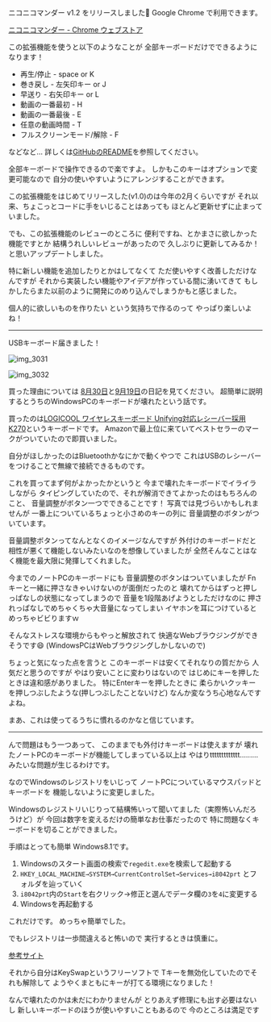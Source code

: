 ニコニコマンダー v1.2 をリリースしました:tada:
Google Chrome で利用できます。

[ニコニコマンダー - Chrome ウェブストア](https://chrome.google.com/webstore/detail/%E3%83%8B%E3%82%B3%E3%83%8B%E3%82%B3%E3%83%9E%E3%83%B3%E3%83%80%E3%83%BC/baiinihbicmkmkhblpboabkckgheaahm?utm_source=chrome-ntp-icon)

この拡張機能を使うと以下のようなことが
全部キーボードだけでできるようになります！

* 再生/停止 - space or K
* 巻き戻し - 左矢印キー or J
* 早送り - 右矢印キー or L
* 動画の一番最初 - H
* 動画の一番最後 - E
* 任意の動画時間 - T
* フルスクリーンモード/解除 - F

などなど…
詳しくは[GitHubのREADME](https://github.com/noraworld/niconicommander/blob/master/README.md)を参照してください。

全部キーボードで操作できるので楽ですよ。
しかもこのキーはオプションで変更可能なので
自分の使いやすいようにアレンジすることができます。

この拡張機能をはじめてリリースした(v1.0)のは今年の2月くらいですが
それ以来、ちょこっとコードに手をいじることはあっても
ほとんど更新せずに止まっていました。

でも、この拡張機能のレビューのところに
便利ですね、とかまさに欲しかった機能ですとか
結構うれしいレビューがあったので
久しぶりに更新してみるか！ と思いアップデートしました。

特に新しい機能を追加したりとかはしてなくて
ただ使いやすく改善しただけなんですが
それから実装したい機能やアイデアが作っている間に湧いてきて
もしかしたらまた以前のように開発にのめり込んでしまうかもと感じました。

個人的に欲しいものを作りたい
という気持ちで作るのって
やっぱり楽しいよね！

***

USBキーボード届きました！

![img_3031](/images/2016/09/img_3031.jpg)

![img_3032](/images/2016/09/img_3032.jpg)

買った理由については
[8月30日](https://diary.noraworld.jp/2016/08/30)と[9月19日](https://diary.noraworld.jp/2016/09/19)の日記を見てください。
超簡単に説明するとうちのWindowsPCのキーボードが壊れたという話です。

買ったのは[LOGICOOL ワイヤレスキーボード Unifying対応レシーバー採用 K270](https://www.amazon.co.jp/%E3%83%AD%E3%82%B8%E3%82%AF%E3%83%BC%E3%83%AB-K270-LOGICOOL-%E3%83%AF%E3%82%A4%E3%83%A4%E3%83%AC%E3%82%B9%E3%82%AD%E3%83%BC%E3%83%9C%E3%83%BC%E3%83%89-Unifying%E5%AF%BE%E5%BF%9C%E3%83%AC%E3%82%B7%E3%83%BC%E3%83%90%E3%83%BC%E6%8E%A1%E7%94%A8/dp/B004W1KCCO/ref=sr_1_1?ie=UTF8&qid=1474546609&sr=8-1&keywords=LOGICOOL+%E3%83%AF%E3%82%A4%E3%83%A4%E3%83%AC%E3%82%B9%E3%82%AD%E3%83%BC%E3%83%9C%E3%83%BC%E3%83%89+Unifying%E5%AF%BE%E5%BF%9C%E3%83%AC%E3%82%B7%E3%83%BC%E3%83%90%E3%83%BC%E6%8E%A1%E7%94%A8+K270)というキーボードです。
Amazonで最上位に来ていてベストセラーのマークがついていたので即買いました。

自分がほしかったのはBluetoothかなにかで動くやつで
これはUSBのレシーバーをつけることで無線で接続できるものです。

これを買ってまず何がよかったかというと
今まで壊れたキーボードでイライラしながら
タイピングしていたので、それが解消できてよかったのはもちろんのこと、
音量調整がボタン一つでできることです！
写真では見づらいかもしれませんが
一番上についているちょっと小さめのキーの列に
音量調整のボタンがついています。

音量調整ボタンってなんとなくのイメージなんですが
外付けのキーボードだと相性が悪くて機能しないみたいなのを想像していましたが
全然そんなことはなく機能を最大限に発揮してくれました。

今までのノートPCのキーボードにも
音量調整のボタンはついていましたが
Fnキーと一緒に押さなきゃいけないのが面倒だったのと
壊れてからはずっと押しっぱなしの状態になってしまうので
音量を1段階あげようとしただけなのに
押されっぱなしでめちゃくちゃ大音量になってしまい
イヤホンを耳につけているとめっちゃビビりますｗ

そんなストレスな環境からもやっと解放されて
快適なWebブラウジングができそうです:smile:
(WindowsPCはWebブラウジングしかしないので)

ちょっと気になった点を言うと
このキーボードは安くてそれなりの質だから
人気だと思うのですが
やはり安いことに変わりはないので
はじめにキーを押したときは違和感がありました。
特にEnterキーを押したときに
柔らかいクッキーを押しつぶしたような(押しつぶしたことないけど)
なんか変なうち心地なんですよね。

まあ、これは使ってるうちに慣れるのかなと信じています。

***

んで問題はもう一つあって、
このままでも外付けキーボードは使えますが
壊れたノートPCのキーボードが機能してしまっている以上は
やはりttttttttttttt.........みたいな問題が生じるわけです。

なのでWindowsのレジストリをいじって
ノートPCについているマウスパッドとキーボードを
機能しないように変更しました。

Windowsのレジストリいじりって結構怖いって聞いてました（実際怖いんだろうけど）が
今回は数字を変えるだけの簡単なお仕事だったので
特に問題なくキーボードを切ることができました。

手順はとっても簡単
Windows8.1です。

1. Windowsのスタート画面の検索で`regedit.exe`を検索して起動する
2. `HKEY_LOCAL_MACHINE→SYSTEM→CurrentControlSet→Services→i8042prt` とフォルダを辿っていく
3. `i8042prt`内の`Start`を右クリック→修正と選んでデータ欄の`3`を`4`に変更する
4. Windowsを再起動する

これだけです。
めっちゃ簡単でした。

でもレジストリは一歩間違えると怖いので
実行するときは慎重に。

[参考サイト](http://solomon1007.blog.fc2.com/blog-entry-10.html)

それから自分はKeySwapというフリーソフトで
Tキーを無効化していたのでそれも解除して
ようやくまともにキーが打てる環境になりました！

なんで壊れたのかは未だにわかりませんが
とりあえず修理にも出す必要はないし
新しいキーボードのほうが使いやすいこともあるので
今のところは満足です
